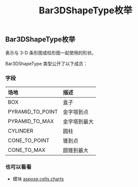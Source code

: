 ﻿---
title: Bar3DShapeType枚举
second_title: Aspose.Cells for Python via .NET API 参考文献
description:
type: docs
weight: 380
url: /zh/python-net/aspose.cells.charts/bar3dshapetype/
is_root: false
---
## Bar3DShapeType枚举
表示与 3-D 条形图或柱形图一起使用的形状。



Bar3DShapeType 类型公开了以下成员：

### 字段
|场地|描述|
| :- | :- |
| BOX |盒子|
| PYRAMID_TO_POINT |金字塔到点|
| PYRAMID_TO_MAX |金字塔到最大|
| CYLINDER |圆柱|
| CONE_TO_POINT |锥到点|
| CONE_TO_MAX |圆锥到最大|



### 也可以看看
* 模块 [aspose.cells.charts](..)
